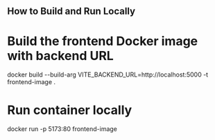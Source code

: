 ## How to Build and Run Locally

# Build the frontend Docker image with backend URL
docker build --build-arg VITE_BACKEND_URL=http://localhost:5000 -t frontend-image .

# Run container locally
docker run -p 5173:80 frontend-image